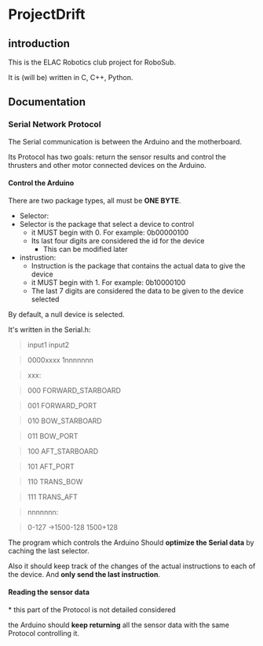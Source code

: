 # **ProjectDrift**

## introduction

This is the ELAC Robotics club project for RoboSub.

It is (will be) written in C, C++, Python.

## Documentation

### Serial Network Protocol 

The Serial communication is between the Arduino and the motherboard.

Its Protocol has two goals: return the sensor results and control the thrusters and other motor connected devices on the Arduino.

#### Control the Arduino

There are two package types, all must be **ONE BYTE**.

+  Selector:
+  Selector is the package that select a device to control
   + it MUST begin with 0.  For example: 0b00000100
   + Its last four digits are considered the id for the device
     + This can be modified later
+  instrustion:
   + Instruction is the package that contains the actual data to give the device
   + it MUST begin with 1. For example: 0b10000100
   + The last 7 digits are considered the data to be given to the device selected

By default, a null device is selected.



It's written in the Serial.h:

> input1 input2

> 0000xxxx 1nnnnnnn

> xxx:

> 000 FORWARD_STARBOARD

> 001 FORWARD_PORT

> 010 BOW_STARBOARD

> 011 BOW_PORT

> 100 AFT_STARBOARD

> 101 AFT_PORT

> 110 TRANS_BOW

> 111 TRANS_AFT

> nnnnnnn:

> 0-127 ->1500-128   1500+128



The program which controls the Arduino Should **optimize the Serial data** by caching the last selector.

Also it should keep track of the changes of the actual instructions to each of the device. And **only send the last instruction**.

#### Reading the sensor data

\* this part of the Protocol is not detailed considered

the Arduino should **keep returning** all the sensor data with the same Protocol controlling it.
